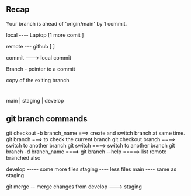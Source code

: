 ## Recap 

 Your branch is ahead of 'origin/main' by 1 commit.

local ---- Laptop [1 more comit ]

remote --- github [ ]


commit ---> local commit 

Branch - pointer to a commit 

copy of the exiting branch 

#
main
 |
staging
 |
develop



## git branch commands 
git checkout -b branch_name  ===>  create and switch branch at same time. 
git branch                  ===> to check the current branch
git checkout branch         ====> switch to another branch 
git switch                  ====> switch to another branch
git branch -d branch_name   ====>
git branch --help          =====> list remote branched also 





develop ----- some more files 
staging ----   less files 
main   ---- same as staging 


git merge -- merge changes from develop --->  staging 



